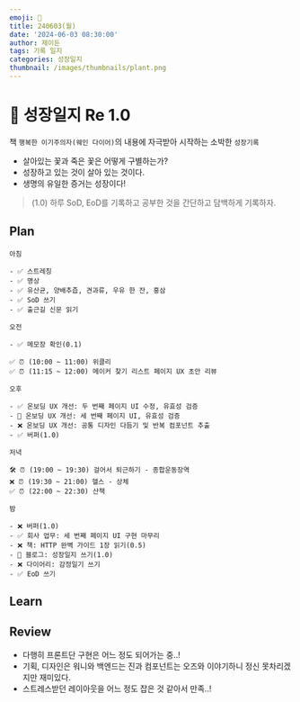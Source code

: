 ```yaml
---
emoji: 🌱
title: 240603(월)
date: '2024-06-03 08:30:00'
author: 제이든
tags: 기록 일지
categories: 성장일지
thumbnail: /images/thumbnails/plant.png
---
```


# 🌱 성장일지 Re 1.0

책 `행복한 이기주의자(웨인 다이어)`의 내용에 자극받아 시작하는 소박한 `성장기록`

- 살아있는 꽃과 죽은 꽃은 어떻게 구별하는가?
- 성장하고 있는 것이 살아 있는 것이다.
- 생명의 유일한 증거는 성장이다!

> (1.0) 하루 SoD, EoD를 기록하고 공부한 것을 간단하고 담백하게 기록하자.

## Plan

```plaintext
아침

- ✅ 스트레칭
- ✅ 명상
- ✅ 유산균, 양배추즙, 견과류, 우유 한 잔, 홍삼
- ✅ SoD 쓰기
- ✅ 출근길 신문 읽기

오전

- ✅ 메모장 확인(0.1)

✅ ⏰ (10:00 ~ 11:00) 위클리
✅ ⏰ (11:15 ~ 12:00) 메이커 찾기 리스트 페이지 UX 초안 리뷰

오후

- ✅ 온보딩 UX 개선: 두 번째 페이지 UI 수정, 유효성 검증
- 🌱 온보딩 UX 개선: 세 번째 페이지 UI, 유효성 검증
- ❌ 온보딩 UX 개선: 공통 디자인 다듬기 및 반복 컴포넌트 추출
- ✅ 버퍼(1.0)

저녁

🛠️ ⏰ (19:00 ~ 19:30) 걸어서 퇴근하기 - 종합운동장역
❌ ⏰ (19:30 ~ 21:00) 헬스 - 상체
✅ ⏰ (22:00 ~ 22:30) 산책

밤

- ❌ 버퍼(1.0)
- ✅ 회사 업무: 세 번째 페이지 UI 구현 마무리
- ❌ 책: HTTP 완벽 가이드 1장 읽기(0.5)
- 🌱 블로그: 성장일지 쓰기(1.0)
- ❌ 다이어리: 감정일기 쓰기
- ✅ EoD 쓰기
```

## Learn

## Review

- 다행히 프론트단 구현은 어느 정도 되어가는 중..!
- 기획, 디자인은 워니와 백엔드는 진과 컴포넌트는 오즈와 이야기하니 정신 못차리겠지만 재미있다.
- 스트레스받던 레이아웃을 어느 정도 잡은 것 같아서 만족..!

